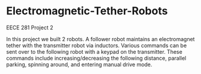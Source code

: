 Electromagnetic-Tether-Robots
=============================

EECE 281 Project 2

In this project we built 2 robots. A follower robot maintains an electromagnet tether with the transmitter robot via inductors. 
Various commands can be sent over to the following robot with a keypad on the transmitter. These commands include increasing/decreasing
the following distance, parallel parking, spinning around, and entering manual drive mode.
